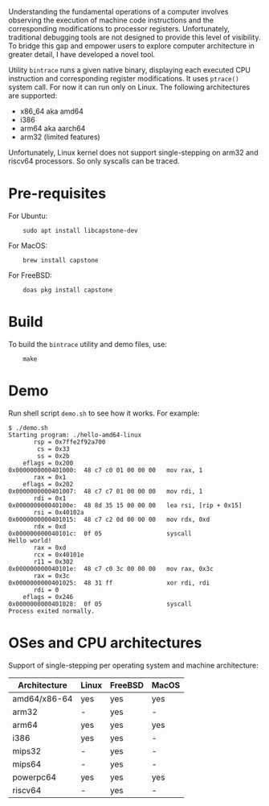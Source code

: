 Understanding the fundamental operations of a computer involves
observing the execution of machine code instructions and the
corresponding modifications to processor registers. Unfortunately,
traditional debugging tools are not designed to provide this level of
visibility. To bridge this gap and empower users to explore computer
architecture in greater detail, I have developed a novel tool.

Utility `bintrace` runs a given native binary, displaying each executed
CPU instruction and corresponding register modifications.
It uses `ptrace()` system call. For now it can run only on Linux.
The following architectures are supported:

 * x86_64 aka amd64
 * i386
 * arm64 aka aarch64
 * arm32 (limited features)

Unfortunately, Linux kernel does not support single-stepping on arm32
and riscv64 processors. So only syscalls can be traced.

# Pre-requisites

For Ubuntu:
```
    sudo apt install libcapstone-dev
```
For MacOS:
```
    brew install capstone
```
For FreeBSD:
```
    doas pkg install capstone
```

# Build

To build the `bintrace` utility and demo files, use:
```
    make
```

# Demo

Run shell script `demo.sh` to see how it works. For example:
```
$ ./demo.sh
Starting program: ./hello-amd64-linux
       rsp = 0x7ffe2f92a700
        cs = 0x33
        ss = 0x2b
    eflags = 0x200
0x0000000000401000:  48 c7 c0 01 00 00 00   mov rax, 1
       rax = 0x1
    eflags = 0x202
0x0000000000401007:  48 c7 c7 01 00 00 00   mov rdi, 1
       rdi = 0x1
0x000000000040100e:  48 8d 35 15 00 00 00   lea rsi, [rip + 0x15]
       rsi = 0x40102a
0x0000000000401015:  48 c7 c2 0d 00 00 00   mov rdx, 0xd
       rdx = 0xd
0x000000000040101c:  0f 05                  syscall
Hello world!
       rax = 0xd
       rcx = 0x40101e
       r11 = 0x302
0x000000000040101e:  48 c7 c0 3c 00 00 00   mov rax, 0x3c
       rax = 0x3c
0x0000000000401025:  48 31 ff               xor rdi, rdi
       rdi = 0
    eflags = 0x246
0x0000000000401028:  0f 05                  syscall
Process exited normally.
```

# OSes and CPU architectures

Support of single-stepping per operating system and machine architecture:

Architecture | Linux | FreeBSD | MacOS
-------------|-------|---------|------
amd64/x86-64 | yes   | yes     | yes
arm32        | -     | yes     | -
arm64        | yes   | yes     | yes
i386         | yes   | yes     | -
mips32       | -     | yes     | -
mips64       | -     | yes     | -
powerpc64    | yes   | yes     | yes
riscv64      | -     | yes     | -
